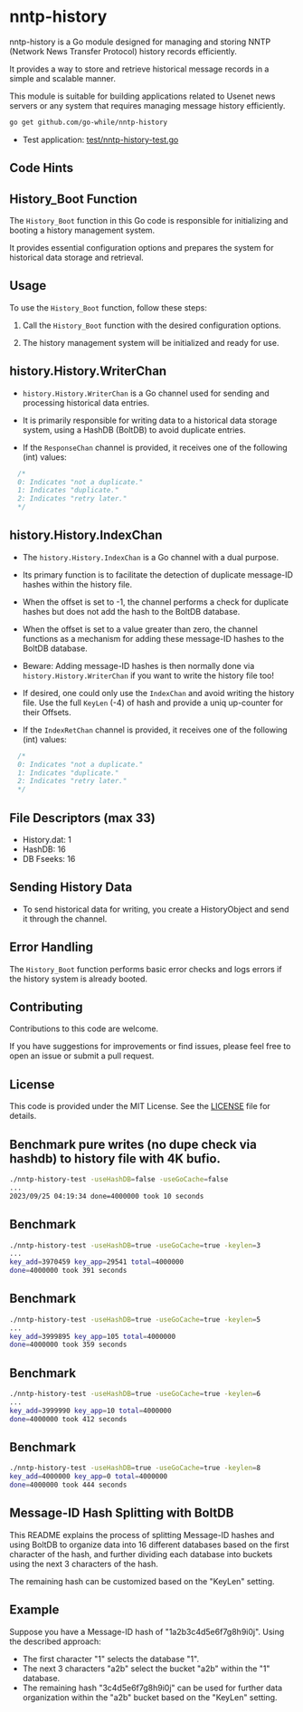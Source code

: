 # nntp-history

nntp-history is a Go module designed for managing and storing NNTP (Network News Transfer Protocol) history records efficiently.

It provides a way to store and retrieve historical message records in a simple and scalable manner.

This module is suitable for building applications related to Usenet news servers or any system that requires managing message history efficiently.

```sh
go get github.com/go-while/nntp-history
```

- Test application: [test/nntp-history-test.go](https://github.com/go-while/nntp-history/blob/main/test/nntp-history-test.go)

## Code Hints

## History_Boot Function

The `History_Boot` function in this Go code is responsible for initializing and booting a history management system.

It provides essential configuration options and prepares the system for historical data storage and retrieval.

## Usage

To use the `History_Boot` function, follow these steps:

1. Call the `History_Boot` function with the desired configuration options.

2. The history management system will be initialized and ready for use.

## history.History.WriterChan

- `history.History.WriterChan` is a Go channel used for sending and processing historical data entries.

- It is primarily responsible for writing data to a historical data storage system, using a HashDB (BoltDB) to avoid duplicate entries.

- If the `ResponseChan` channel is provided, it receives one of the following (int) values:
```go
  /*
  0: Indicates "not a duplicate."
  1: Indicates "duplicate."
  2: Indicates "retry later."
  */
```

## history.History.IndexChan

- The `history.History.IndexChan` is a Go channel with a dual purpose.

- Its primary function is to facilitate the detection of duplicate message-ID hashes within the history file.

- When the offset is set to -1, the channel performs a check for duplicate hashes but does not add the hash to the BoltDB database.

- When the offset is set to a value greater than zero, the channel functions as a mechanism for adding these message-ID hashes to the BoltDB database.

- Beware: Adding message-ID hashes is then normally done via `history.History.WriterChan` if you want to write the history file too!

- If desired, one could only use the `IndexChan` and avoid writing the history file. Use the full `KeyLen` (-4) of hash and provide a uniq up-counter for their Offsets.

- If the `IndexRetChan` channel is provided, it receives one of the following (int) values:
```go
  /*
  0: Indicates "not a duplicate."
  1: Indicates "duplicate."
  2: Indicates "retry later."
  */
```

## File Descriptors (max 33)
- History.dat: 1
- HashDB: 16
- DB Fseeks: 16


## Sending History Data

- To send historical data for writing, you create a HistoryObject and send it through the channel.

## Error Handling

The `History_Boot` function performs basic error checks and logs errors if the history system is already booted.

## Contributing

Contributions to this code are welcome.

If you have suggestions for improvements or find issues, please feel free to open an issue or submit a pull request.

## License

This code is provided under the MIT License. See the [LICENSE](LICENSE) file for details.



## Benchmark pure writes (no dupe check via hashdb) to history file with 4K bufio.
```sh
./nntp-history-test -useHashDB=false -useGoCache=false
...
2023/09/25 04:19:34 done=4000000 took 10 seconds
```

## Benchmark
```sh
./nntp-history-test -useHashDB=true -useGoCache=true -keylen=3
...
key_add=3970459 key_app=29541 total=4000000
done=4000000 took 391 seconds
```

## Benchmark
```sh
./nntp-history-test -useHashDB=true -useGoCache=true -keylen=5
...
key_add=3999895 key_app=105 total=4000000
done=4000000 took 359 seconds
```

## Benchmark
```sh
./nntp-history-test -useHashDB=true -useGoCache=true -keylen=6
...
key_add=3999990 key_app=10 total=4000000
done=4000000 took 412 seconds
```

## Benchmark
```sh
./nntp-history-test -useHashDB=true -useGoCache=true -keylen=8
key_add=4000000 key_app=0 total=4000000
done=4000000 took 444 seconds
```


## Message-ID Hash Splitting with BoltDB

This README explains the process of splitting Message-ID hashes and using BoltDB to organize data into 16 different databases based on the first character of the hash, and further dividing each database into buckets using the next 3 characters of the hash.

The remaining hash can be customized based on the "KeyLen" setting.

## Example

Suppose you have a Message-ID hash of "1a2b3c4d5e6f7g8h9i0j". Using the described approach:

- The first character "1" selects the database "1".
- The next 3 characters "a2b" select the bucket "a2b" within the "1" database.
- The remaining hash "3c4d5e6f7g8h9i0j" can be used for further data organization within the "a2b" bucket based on the "KeyLen" setting.

